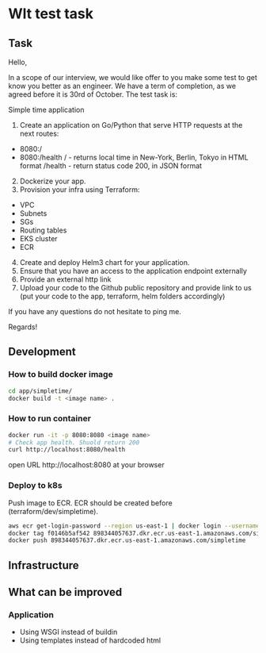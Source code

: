 # Wlt test task

## Task
Hello,

In a scope of our interview, we would like offer to you make some test to get know you better as an engineer.  We have a term of completion, as we agreed before it is 30rd of October. The test task is:

Simple time application
1) Create an application on Go/Python that serve HTTP requests at the next routes:
- 8080:/
- 8080:/health
/ - returns local time in New-York, Berlin, Tokyo in HTML format
/health - return status code 200, in JSON format
2) Dockerize your app.
3) Provision your infra using Terraform:
- VPC
- Subnets
- SGs
- Routing tables
- EKS cluster
- ECR
4) Create and deploy Helm3 chart for your application.
5) Ensure that you have an access to the application endpoint externally
6) Provide an external http link
7) Upload your code to the Github public repository and provide link to us (put your code to the app, terraform, helm folders accordingly)

If you have any questions do not hesitate to ping me.

Regards!

## Development

### How to build docker image
```bash
cd app/simpletime/
docker build -t <image name> .
```

### How to run container
```bash
docker run -it -p 8080:8080 <image name>
# Check app health. Shuold return 200
curl http://localhost:8080/health
```
open URL http://localhost:8080 at your browser

### Deploy to k8s
Push image to ECR. ECR should be created before (terraform/dev/simpletime).
```bash
aws ecr get-login-password --region us-east-1 | docker login --username AWS --password-stdin 898344057637.dkr.ecr.us-east-1.amazonaws.com
docker tag f0146b5af542 898344057637.dkr.ecr.us-east-1.amazonaws.com/simpletime
docker push 898344057637.dkr.ecr.us-east-1.amazonaws.com/simpletime
```

## Infrastructure


## What can be improved

### Application
- Using WSGI instead of buildin
- Using templates instead of hardcoded html